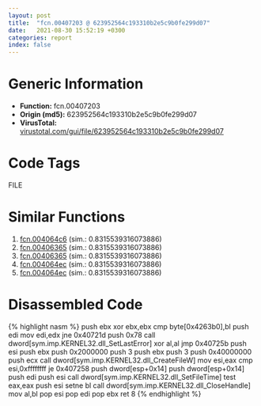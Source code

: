```yaml
---
layout: post
title:  "fcn.00407203 @ 623952564c193310b2e5c9b0fe299d07"
date:   2021-08-30 15:52:19 +0300
categories: report
index: false
---
```


# Generic Information
- **Function:** fcn.00407203
- **Origin (md5):** 623952564c193310b2e5c9b0fe299d07
- **VirusTotal:** [virustotal.com/gui/file/623952564c193310b2e5c9b0fe299d07][virustotal_ref]

# Code Tags
<span class="tag" id="FILE">FILE</span>


# Similar Functions

1. [fcn.004064c6][similar_1_ref] (sim.: 0.8315539316073886)
2. [fcn.00406365][similar_2_ref] (sim.: 0.8315539316073886)
3. [fcn.00406365][similar_3_ref] (sim.: 0.8315539316073886)
4. [fcn.004064ec][similar_4_ref] (sim.: 0.8315539316073886)
5. [fcn.004064ec][similar_5_ref] (sim.: 0.8315539316073886)


# Disassembled Code

{% highlight nasm %}
push ebx
xor ebx,ebx
cmp byte[0x4263b0],bl
push edi
mov edi,edx
jne 0x40721d
push 0x78
call dword[sym.imp.KERNEL32.dll_SetLastError]
xor al,al
jmp 0x40725b
push esi
push ebx
push 0x2000000
push 3
push ebx
push 3
push 0x40000000
push ecx
call dword[sym.imp.KERNEL32.dll_CreateFileW]
mov esi,eax
cmp esi,0xffffffff
je 0x407258
push dword[esp+0x14]
push dword[esp+0x14]
push edi
push esi
call dword[sym.imp.KERNEL32.dll_SetFileTime]
test eax,eax
push esi
setne bl
call dword[sym.imp.KERNEL32.dll_CloseHandle]
mov al,bl
pop esi
pop edi
pop ebx
ret 8
{% endhighlight %}


[similar_1_ref]: /report/fcn.004064c6@13efdafd5b4f5d3a5dcb240b696c267c
[similar_2_ref]: /report/fcn.00406365@59b1876779e3211327c1a96e7e2c12c4
[similar_3_ref]: /report/fcn.00406365@3e325eb0547b921cde32ac52d0a0f75c
[similar_4_ref]: /report/fcn.004064ec@6c8b5339bada4cbd03f0f446da640707
[similar_5_ref]: /report/fcn.004064ec@e7582fc3dadb394a1457ab7e7fbbe9a7
[virustotal_ref]: https://www.virustotal.com/gui/file/623952564c193310b2e5c9b0fe299d07